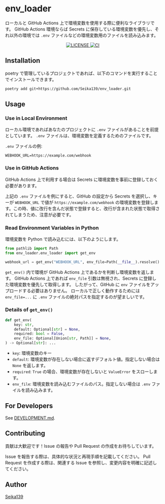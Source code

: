 # env_loader

ローカルと GitHub Actions 上で環境変数を使用する際に便利なライブラリです。
GitHub Actions 環境ならば Secrets に保存している環境変数を優先し、それ以外の環境では `.env` ファイルなどの環境変数用のファイルを読み込みます。

<!-- markdownlint-disable MD033 -->

<div align="center">
  <a href="./LICENSE">
    <img alt="LICENSE" src="https://img.shields.io/badge/license-MIT-blue.svg">
  </a>
  <a href="https://github.com/Seika139/env_loader/actions/workflows/ci.yml">
    <img alt="CI" src="https://github.com/Seika139/env_loader/actions/workflows/ci.yml/badge.svg">
  </a>
</div>

## Installation

poetry で管理しているプロジェクトであれば、以下のコマンドを実行することでインストールできます。

```bash
poetry add git+https://github.com/Seika139/env_loader.git
```

## Usage

### Use in Local Environment

ローカル環境であればあなたのプロジェクトに `.env` ファイルがあることを前提としています。
`.env` ファイルは、環境変数を定義するためのファイルです。

`.env` ファイルの例:

```dotenv
WEBHOOK_URL=https://example.com/webhook
```

### Use in GitHub Actions

GitHub Actions 上で利用する場合は Secrets に環境変数を事前に登録しておく必要があります。

上記の `.env` ファイルを例にすると、GitHub の設定から Secrets を選択し、キーが `WEBHOOK_URL` で値が `https://example.com/webhook` の環境変数を登録します。この時、値に改行を含んだ状態で登録すると、改行が含まれた状態で取得されてしまうため、注意が必要です。

### Read Environment Variables in Python

環境変数を Python で読み込むには、以下のようにします。

```python
from pathlib import Path
from env_loader.env_loader import get_env

webhook_url = get_env("WEBHOOK_URL", env_file=Path(__file__).resolve().parents[1] / ".env")
```

`get_env()` 内で環境が GitHub Actions 上であるかを判断し環境変数を返します。
GitHub Actions 上であれば `env_file` 引数は無視され、Secrets に登録した環境変数を優先して取得します。
したがって、GitHub に `env` ファイルをアップロードする必要はありません。
ローカルで正しく動作するためには `env_file=...` に `.env` ファイルの絶対パスを指定するのが望ましいです。

### Details of `get_env()`

```python
def get_env(
    key: str,
    default: Optional[str] = None,
    required: bool = False,
    env_file: Optional[Union[str, Path]] = None,
) -> Optional[str]: ...
```

- `key`: 環境変数のキー
- `default`: 環境変数が存在しない場合に返すデフォルト値。指定しない場合は `None` を返します。
- `required`: `True` の場合、環境変数が存在しないと `ValueError` をスローします。
- `env_file`: 環境変数を読み込むファイルのパス。指定しない場合は `.env` ファイルを読み込みます。

## For Developers

See [DEVELOPMENT.md](DEVELOPMENT.md).

## Contributing

貢献は大歓迎です！Issue の報告や Pull Request の作成をお待ちしています。

Issue を報告する際は、具体的な状況と再現手順を記載してください。
Pull Request を作成する際は、関連する Issue を参照し、変更内容を明確に記述してください。

## Author

[Seika139](https://github.com/Seika139)
